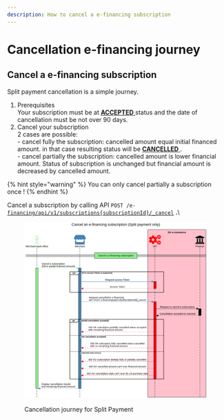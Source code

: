 ```yaml
---
description: How to cancel a e-financing subscription
---
```


# Cancellation e-financing journey

## Cancel a e-financing subscription

Split payment cancellation is a simple journey.

1. Prerequisites\
   Your subscription must be at [**ACCEPTED** ](../e-financing-status-life-cycle.md)status and the date of cancellation must be not over 90 days.
2. Cancel your subscription\
   2 cases are possible:\
   \- cancel fully the subscription: cancelled amount equal initial financed amount. in that case resulting status will be [**CANCELLED** ](../e-financing-status-life-cycle.md). \
   \- cancel partially the subscription: cancelled amount is lower financial amount. Status of subscription is unchanged but financial amount is decreased by cancelled amount.&#x20;

{% hint style="warning" %}
You can only cancel partially a subscription once !
{% endhint %}

Cancel a subscription by calling API `POST /e-`[`financing/api/v1/subscriptions{subscriptionId}/_cancel`](../../../api-reference/e-financing-api/) **.**\


<div data-full-width="false">

<figure><img src="../../../.gitbook/assets/Cancel an e-financing subscrition (split payment only).png" alt=""><figcaption><p>Cancellation journey for Split Payment</p></figcaption></figure>

</div>

